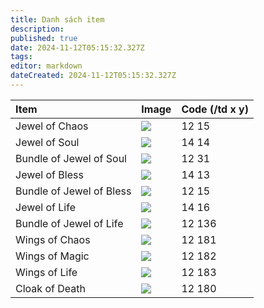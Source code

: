 ```yaml
---
title: Danh sách item
description: 
published: true
date: 2024-11-12T05:15:32.327Z
tags: 
editor: markdown
dateCreated: 2024-11-12T05:15:32.327Z
---
```



| Item | Image | Code (/td x y) |
|:-----|:------|:---------------|
| Jewel of Chaos | ![](https://mu0rs.com/item_images/12/15.gif) | 12 15 |
| Jewel of Soul | ![](https://mu0rs.com/item_images/14/14.gif) | 14 14 |
| Bundle of Jewel of Soul | ![](https://mu0rs.com/item_images/12/31.gif) | 12 31 |
| Jewel of Bless | ![](https://mu0rs.com/item_images/14/13.gif) | 14 13 |
| Bundle of Jewel of Bless | ![](https://mu0rs.com/item_images/12/30.gif) | 12 15 |
| Jewel of Life | ![](https://mu0rs.com/item_images/14/16.gif) | 14 16 |
| Bundle of Jewel of Life | ![](https://mu0rs.com/item_images/12/136.gif) | 12 136 |
| Wings of Chaos | ![](https://mu0rs.com/item_images/12/181.gif) | 12 181 |
| Wings of Magic | ![](https://mu0rs.com/item_images/12/182.gif) | 12 182 |
| Wings of Life | ![](https://mu0rs.com/item_images/12/183.gif) | 12 183 |
| Cloak of Death | ![](https://mu0rs.com/item_images/12/180.gif) | 12 180 |